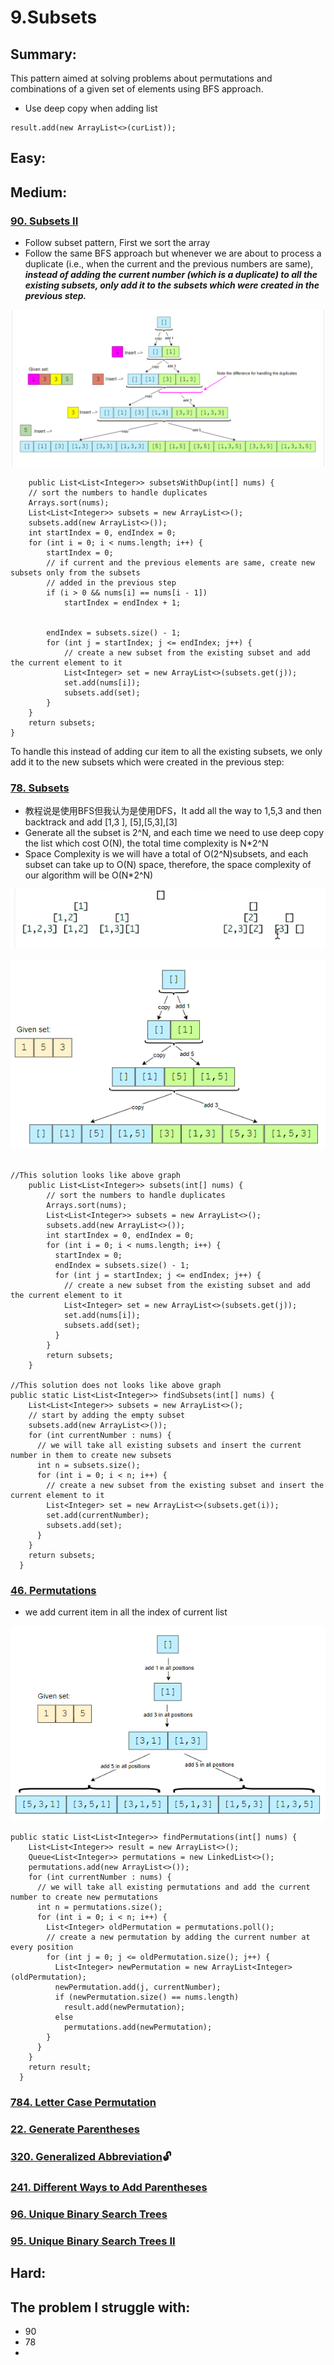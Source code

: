 # 9.Subsets

## Summary:

This pattern aimed at solving problems about permutations and combinations of a given set of elements using BFS approach.

* Use deep copy when adding list

```text
result.add(new ArrayList<>(curList));
```



## Easy:



## Medium:

### [90. Subsets II](https://leetcode.com/problems/subsets-ii/)

* Follow subset pattern, First we sort the array
* Follow the same BFS approach but whenever we are about to process a duplicate \(i.e., when the current and the previous numbers are same\), _**instead of adding the current number \(which is a duplicate\) to all the existing subsets, only add it to the subsets which were created in the previous step.**_

![](../.gitbook/assets/image%20%2820%29.png)

```text
    public List<List<Integer>> subsetsWithDup(int[] nums) {
    // sort the numbers to handle duplicates
    Arrays.sort(nums);
    List<List<Integer>> subsets = new ArrayList<>();
    subsets.add(new ArrayList<>());
    int startIndex = 0, endIndex = 0;
    for (int i = 0; i < nums.length; i++) {
        startIndex = 0;
        // if current and the previous elements are same, create new subsets only from the subsets 
        // added in the previous step
        if (i > 0 && nums[i] == nums[i - 1])
            startIndex = endIndex + 1;
        
        
        endIndex = subsets.size() - 1;
        for (int j = startIndex; j <= endIndex; j++) {
            // create a new subset from the existing subset and add the current element to it
            List<Integer> set = new ArrayList<>(subsets.get(j));
            set.add(nums[i]);
            subsets.add(set);
        }
    }
    return subsets;
}
```

To handle this instead of adding cur item to all the existing subsets, we only add it to the new subsets which were created in the previous step:

### [78. Subsets](https://leetcode.com/problems/subsets/)

* 教程说是使用BFS但我认为是使用DFS，It add all the way to 1,5,3 and then backtrack and add \[1,3 \], \[5\],\[5,3\],\[3\]
* Generate all the subset is 2^N, and each time we need to use deep copy the list which cost O\(N\), the total time complexity is N\*2^N
* Space Complexity  is  we will have a total of O\(2^N\)subsets, and each subset can take up to O\(N\) space, therefore, the space complexity of our algorithm will be O\(N\*2^N\)

![](../.gitbook/assets/image%20%2818%29.png)

![](../.gitbook/assets/image%20%2817%29.png)

```text

//This solution looks like above graph
    public List<List<Integer>> subsets(int[] nums) {
        // sort the numbers to handle duplicates
        Arrays.sort(nums);
        List<List<Integer>> subsets = new ArrayList<>();
        subsets.add(new ArrayList<>());
        int startIndex = 0, endIndex = 0;
        for (int i = 0; i < nums.length; i++) {
          startIndex = 0;
          endIndex = subsets.size() - 1;
          for (int j = startIndex; j <= endIndex; j++) {
            // create a new subset from the existing subset and add the current element to it
            List<Integer> set = new ArrayList<>(subsets.get(j));
            set.add(nums[i]);
            subsets.add(set);
          }
        }
        return subsets;
    }

//This solution does not looks like above graph
public static List<List<Integer>> findSubsets(int[] nums) {
    List<List<Integer>> subsets = new ArrayList<>();
    // start by adding the empty subset
    subsets.add(new ArrayList<>());
    for (int currentNumber : nums) {
      // we will take all existing subsets and insert the current number in them to create new subsets
      int n = subsets.size();
      for (int i = 0; i < n; i++) {
        // create a new subset from the existing subset and insert the current element to it
        List<Integer> set = new ArrayList<>(subsets.get(i));
        set.add(currentNumber);
        subsets.add(set);
      }
    }
    return subsets;
  }
```

### [46. Permutations](https://leetcode.com/problems/permutations/)

*  we add current item in all the index of current list

![](../.gitbook/assets/image%20%2816%29.png)

```text
public static List<List<Integer>> findPermutations(int[] nums) {
    List<List<Integer>> result = new ArrayList<>();
    Queue<List<Integer>> permutations = new LinkedList<>();
    permutations.add(new ArrayList<>());
    for (int currentNumber : nums) {
      // we will take all existing permutations and add the current number to create new permutations
      int n = permutations.size();
      for (int i = 0; i < n; i++) {
        List<Integer> oldPermutation = permutations.poll();
        // create a new permutation by adding the current number at every position
        for (int j = 0; j <= oldPermutation.size(); j++) {
          List<Integer> newPermutation = new ArrayList<Integer>(oldPermutation);
          newPermutation.add(j, currentNumber);
          if (newPermutation.size() == nums.length)
            result.add(newPermutation);
          else
            permutations.add(newPermutation);
        }
      }
    }
    return result;
  }
```

### [784. Letter Case Permutation](https://leetcode.com/problems/letter-case-permutation/)

### [22. Generate Parentheses](https://leetcode.com/problems/generate-parentheses/)

### [320. Generalized Abbreviation](https://leetcode.com/problems/generalized-abbreviation/)🔓 

### [241. Different Ways to Add Parentheses](https://leetcode.com/problems/different-ways-to-add-parentheses/)

### [96. Unique Binary Search Trees](https://leetcode.com/problems/unique-binary-search-trees/)

### [95. Unique Binary Search Trees II](https://leetcode.com/problems/unique-binary-search-trees-ii/)

## Hard:



## The problem I  struggle with:

* 90
* 78
* 




